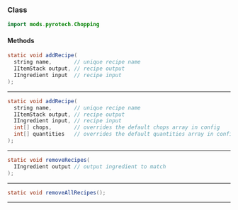 
### Class

```java
import mods.pyrotech.Chopping
```

#### Methods

```java
static void addRecipe(
  string name,       // unique recipe name
  IItemStack output, // recipe output
  IIngredient input  // recipe input
);
```


---


```java
static void addRecipe(
  string name,       // unique recipe name
  IItemStack output, // recipe output
  IIngredient input, // recipe input
  int[] chops,       // overrides the default chops array in config
  int[] quantities   // overrides the default quantities array in config
);
```


---


```java
static void removeRecipes(
  IIngredient output // output ingredient to match
);
```


---


```java
static void removeAllRecipes();
```


---

